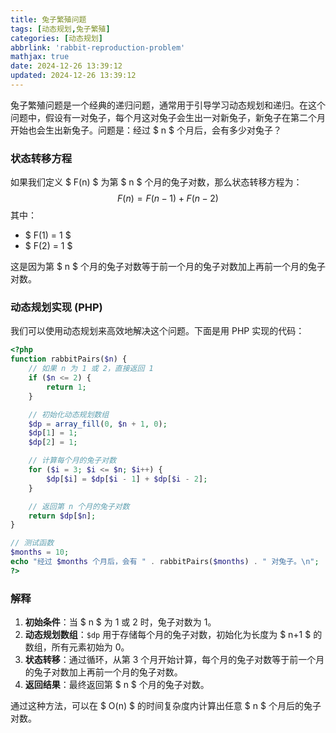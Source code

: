 ```yaml
---
title: 兔子繁殖问题
tags: [动态规划,兔子繁殖]
categories: [动态规划]
abbrlink: 'rabbit-reproduction-problem'
mathjax: true
date: 2024-12-26 13:39:12
updated: 2024-12-26 13:39:12
---
```


兔子繁殖问题是一个经典的递归问题，通常用于引导学习动态规划和递归。在这个问题中，假设有一对兔子，每个月这对兔子会生出一对新兔子，新兔子在第二个月开始也会生出新兔子。问题是：经过 $ n $ 个月后，会有多少对兔子？

### 状态转移方程
如果我们定义 $ F(n) $ 为第 $ n $ 个月的兔子对数，那么状态转移方程为：
$$ F(n) = F(n-1) + F(n-2) $$
其中：
- $ F(1) = 1 $
- $ F(2) = 1 $

这是因为第 $ n $ 个月的兔子对数等于前一个月的兔子对数加上再前一个月的兔子对数。

### 动态规划实现 (PHP)
我们可以使用动态规划来高效地解决这个问题。下面是用 PHP 实现的代码：

```php
<?php
function rabbitPairs($n) {
    // 如果 n 为 1 或 2，直接返回 1
    if ($n <= 2) {
        return 1;
    }

    // 初始化动态规划数组
    $dp = array_fill(0, $n + 1, 0);
    $dp[1] = 1;
    $dp[2] = 1;

    // 计算每个月的兔子对数
    for ($i = 3; $i <= $n; $i++) {
        $dp[$i] = $dp[$i - 1] + $dp[$i - 2];
    }

    // 返回第 n 个月的兔子对数
    return $dp[$n];
}

// 测试函数
$months = 10;
echo "经过 $months 个月后，会有 " . rabbitPairs($months) . " 对兔子。\n";
?>
```

### 解释
1. **初始条件**：当 $ n $ 为 1 或 2 时，兔子对数为 1。
2. **动态规划数组**：`$dp` 用于存储每个月的兔子对数，初始化为长度为 $ n+1 $ 的数组，所有元素初始为 0。
3. **状态转移**：通过循环，从第 3 个月开始计算，每个月的兔子对数等于前一个月的兔子对数加上再前一个月的兔子对数。
4. **返回结果**：最终返回第 $ n $ 个月的兔子对数。

通过这种方法，可以在 $ O(n) $ 的时间复杂度内计算出任意 $ n $ 个月后的兔子对数。